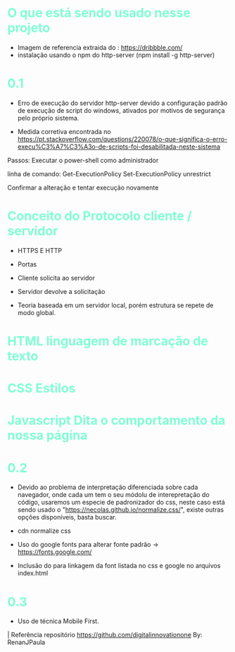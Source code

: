 # <h1>O que está sendo usado nesse projeto </h1>
- Imagem de referencia extraida do :  https://dribbble.com/
- instalação usando o npm do http-server (npm install -g http-server)

### <h1> 0.1</h1>

* Erro de execução do servidor http-server devido a configuração padrão de execução de script do windows, ativados por motivos de segurança pelo próprio sistema. 

* Medida corretiva encontrada no 
https://pt.stackoverflow.com/questions/220078/o-que-significa-o-erro-execu%C3%A7%C3%A3o-de-scripts-foi-desabilitada-neste-sistema

Passos: 
Executar o power-shell como administrador

linha de comando:
Get-ExecutionPolicy
Set-ExecutionPolicy unrestrict

Confirmar a alteração e tentar execução novamente


### <h1> Conceito do Protocolo cliente / servidor </h1>

- HTTPS E HTTP
- Portas
- Cliente solicita ao servidor
- Servidor devolve a solicitação

- Teoria baseada em um servidor local, porém estrutura se repete de modo global. 

## <h1> HTML linguagem de marcação de texto </h1>
## <h1> CSS Estilos </h1>
## <h1> Javascript Dita o comportamento da nossa página</h1>

### <h1> 0.2</h1>
- Devido ao problema de interpretação diferenciada sobre cada navegador, onde cada um tem o seu módolu de interepretação do código, usaremos um especie de padronizador do css, neste caso está sendo usado o "https://necolas.github.io/normalize.css/", existe outras opções disponíveis, basta buscar. 
- cdn normalize css

- Uso do google fonts para alterar fonte padrão -> https://fonts.google.com/
- Inclusão do <link> para linkagem da font listada no css e google no arquivos index.html 



### <h1> 0.3</h1>
- Uso de técnica Mobile First.








| Referência repositório https://github.com/digitalinnovationone By:  RenanJPaula

<style>
        h1{
            color: aquamarine;
        }
</style>